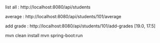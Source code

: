 list all : http://localhost:8080/api/students

average : http://localhost:8080/api/students/101/average

add grade : http://localhost:8080/api/students/101/add-grades       [19.0, 17.5]





mvn clean install
mvn spring-boot:run
